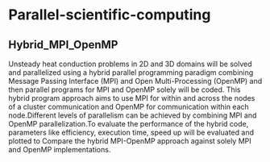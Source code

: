 # Parallel-scientific-computing

## Hybrid_MPI_OpenMP
Unsteady heat conduction problems in 2D and 3D domains will be solved and parallelized using a
hybrid parallel programming paradigm combining Message Passing Interface (MPI) and Open
Multi-Processing (OpenMP) and then parallel programs for MPI and OpenMP solely will be
coded. This hybrid program approach aims to use MPI for within and across the nodes of a cluster
communication and OpenMP for communication within each node.Different levels of parallelism
can be achieved by combining MPI and OpenMP parallelization.To evaluate the performance of the
hybrid code, parameters like efficiency, execution time, speed up will be evaluated and plotted to
Compare the hybrid MPI-OpenMP approach against solely MPI and OpenMP implementations.
